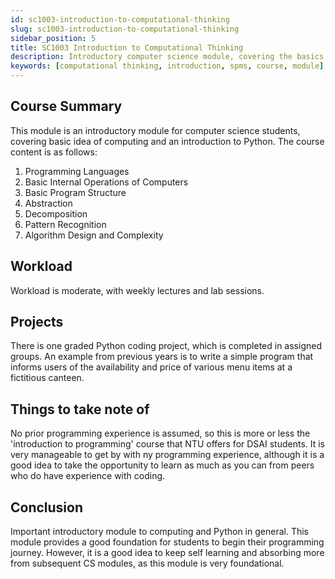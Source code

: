 ```yaml
---
id: sc1003-introduction-to-computational-thinking
slug: sc1003-introduction-to-computational-thinking
sidebar_position: 5
title: SC1003 Introduction to Computational Thinking
description: Introductory computer science module, covering the basics of Python.
keywords: [computational thinking, introduction, spms, course, module]
---
```


## Course Summary

This module is an introductory module for computer science students, covering basic idea of computing and an introduction to Python. The course content is as follows:

1. Programming Languages
2. Basic Internal Operations of Computers
3. Basic Program Structure
4. Abstraction
5. Decomposition
6. Pattern Recognition
7. Algorithm Design and Complexity

## Workload

Workload is moderate, with weekly lectures and lab sessions.

## Projects

There is one graded Python coding project, which is completed in assigned groups. An example from previous years is to write a simple program that informs users of the availability and price of various menu items at a fictitious canteen.

## Things to take note of

No prior programming experience is assumed, so this is more or less the 'introduction to programming' course that NTU offers for DSAI students. It is very manageable to get by with ny programming experience, although it is a good idea to take the opportunity to learn as much as you can from peers who do have experience with coding.

## Conclusion

Important introductory module to computing and Python in general. This module provides a good foundation for students to begin their programming journey. However, it is a good idea to keep self learning and absorbing more from subsequent CS modules, as this module is very foundational.
